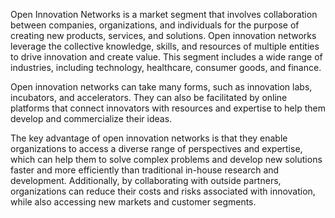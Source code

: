 Open Innovation Networks is a market segment that involves collaboration between companies, organizations, and individuals for the purpose of creating new products, services, and solutions. Open innovation networks leverage the collective knowledge, skills, and resources of multiple entities to drive innovation and create value. This segment includes a wide range of industries, including technology, healthcare, consumer goods, and finance.

Open innovation networks can take many forms, such as innovation labs, incubators, and accelerators. They can also be facilitated by online platforms that connect innovators with resources and expertise to help them develop and commercialize their ideas.

The key advantage of open innovation networks is that they enable organizations to access a diverse range of perspectives and expertise, which can help them to solve complex problems and develop new solutions faster and more efficiently than traditional in-house research and development. Additionally, by collaborating with outside partners, organizations can reduce their costs and risks associated with innovation, while also accessing new markets and customer segments.
